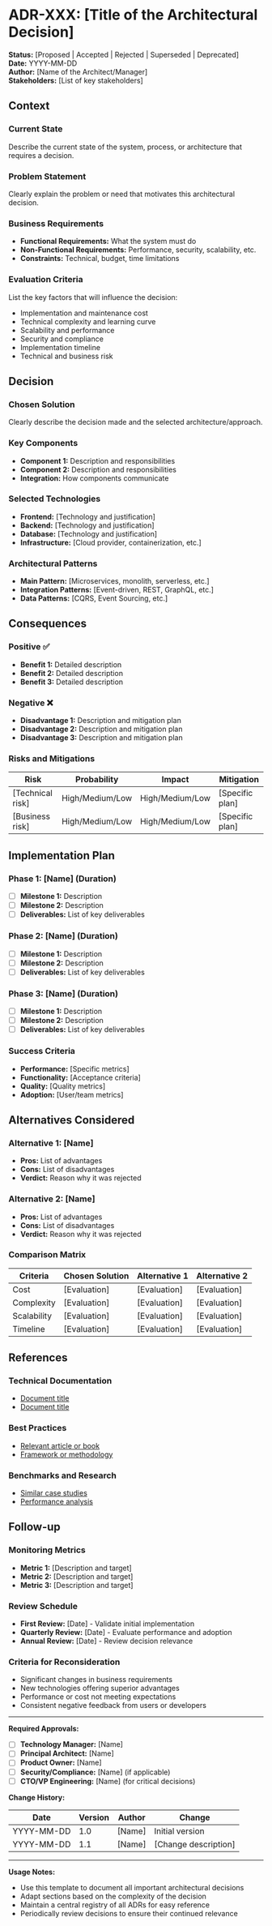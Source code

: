 # ADR-XXX: [Title of the Architectural Decision]

**Status:** [Proposed | Accepted | Rejected | Superseded | Deprecated]  
**Date:** YYYY-MM-DD  
**Author:** [Name of the Architect/Manager]  
**Stakeholders:** [List of key stakeholders]  

## Context

### Current State
Describe the current state of the system, process, or architecture that requires a decision.

### Problem Statement
Clearly explain the problem or need that motivates this architectural decision.

### Business Requirements
- **Functional Requirements:** What the system must do
- **Non-Functional Requirements:** Performance, security, scalability, etc.
- **Constraints:** Technical, budget, time limitations

### Evaluation Criteria
List the key factors that will influence the decision:
- Implementation and maintenance cost
- Technical complexity and learning curve
- Scalability and performance
- Security and compliance
- Implementation timeline
- Technical and business risk

## Decision

### Chosen Solution
Clearly describe the decision made and the selected architecture/approach.

### Key Components
- **Component 1:** Description and responsibilities
- **Component 2:** Description and responsibilities
- **Integration:** How components communicate

### Selected Technologies
- **Frontend:** [Technology and justification]
- **Backend:** [Technology and justification]
- **Database:** [Technology and justification]
- **Infrastructure:** [Cloud provider, containerization, etc.]

### Architectural Patterns
- **Main Pattern:** [Microservices, monolith, serverless, etc.]
- **Integration Patterns:** [Event-driven, REST, GraphQL, etc.]
- **Data Patterns:** [CQRS, Event Sourcing, etc.]

## Consequences

### Positive ✅
- **Benefit 1:** Detailed description
- **Benefit 2:** Detailed description
- **Benefit 3:** Detailed description

### Negative ❌
- **Disadvantage 1:** Description and mitigation plan
- **Disadvantage 2:** Description and mitigation plan
- **Disadvantage 3:** Description and mitigation plan

### Risks and Mitigations
| Risk | Probability | Impact | Mitigation |
|------|-------------|--------|------------|
| [Technical risk] | High/Medium/Low | High/Medium/Low | [Specific plan] |
| [Business risk] | High/Medium/Low | High/Medium/Low | [Specific plan] |

## Implementation Plan

### Phase 1: [Name] (Duration)
- [ ] **Milestone 1:** Description
- [ ] **Milestone 2:** Description
- [ ] **Deliverables:** List of key deliverables

### Phase 2: [Name] (Duration)
- [ ] **Milestone 1:** Description
- [ ] **Milestone 2:** Description
- [ ] **Deliverables:** List of key deliverables

### Phase 3: [Name] (Duration)
- [ ] **Milestone 1:** Description
- [ ] **Milestone 2:** Description
- [ ] **Deliverables:** List of key deliverables

### Success Criteria
- **Performance:** [Specific metrics]
- **Functionality:** [Acceptance criteria]
- **Quality:** [Quality metrics]
- **Adoption:** [User/team metrics]

## Alternatives Considered

### Alternative 1: [Name]
- **Pros:** List of advantages
- **Cons:** List of disadvantages
- **Verdict:** Reason why it was rejected

### Alternative 2: [Name]
- **Pros:** List of advantages
- **Cons:** List of disadvantages
- **Verdict:** Reason why it was rejected

### Comparison Matrix
| Criteria | Chosen Solution | Alternative 1 | Alternative 2 |
|----------|----------------|---------------|---------------|
| Cost | [Evaluation] | [Evaluation] | [Evaluation] |
| Complexity | [Evaluation] | [Evaluation] | [Evaluation] |
| Scalability | [Evaluation] | [Evaluation] | [Evaluation] |
| Timeline | [Evaluation] | [Evaluation] | [Evaluation] |

## References

### Technical Documentation
- [Document title](URL)
- [Document title](URL)

### Best Practices
- [Relevant article or book](URL)
- [Framework or methodology](URL)

### Benchmarks and Research
- [Similar case studies](URL)
- [Performance analysis](URL)

## Follow-up

### Monitoring Metrics
- **Metric 1:** [Description and target]
- **Metric 2:** [Description and target]
- **Metric 3:** [Description and target]

### Review Schedule
- **First Review:** [Date] - Validate initial implementation
- **Quarterly Review:** [Date] - Evaluate performance and adoption
- **Annual Review:** [Date] - Review decision relevance

### Criteria for Reconsideration
- Significant changes in business requirements
- New technologies offering superior advantages
- Performance or cost not meeting expectations
- Consistent negative feedback from users or developers

---

**Required Approvals:**

- [ ] **Technology Manager:** [Name]
- [ ] **Principal Architect:** [Name]
- [ ] **Product Owner:** [Name]
- [ ] **Security/Compliance:** [Name] (if applicable)
- [ ] **CTO/VP Engineering:** [Name] (for critical decisions)

**Change History:**

| Date | Version | Author | Change |
|------|---------|--------|--------|
| YYYY-MM-DD | 1.0 | [Name] | Initial version |
| YYYY-MM-DD | 1.1 | [Name] | [Change description] |

---

**Usage Notes:**
- Use this template to document all important architectural decisions
- Adapt sections based on the complexity of the decision
- Maintain a central registry of all ADRs for easy reference
- Periodically review decisions to ensure their continued relevance